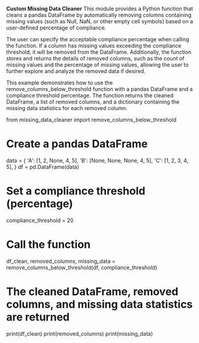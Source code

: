**Custom Missing Data Cleaner**
This module provides a Python function that cleans a pandas DataFrame by automatically removing columns containing missing values (such as Null, NaN, or other empty cell symbols) based on a user-defined percentage of compliance.

The user can specify the acceptable compliance percentage when calling the function. If a column has missing values exceeding the compliance threshold, it will be removed from the DataFrame. Additionally, the function stores and returns the details of removed columns, such as the count of missing values and the percentage of missing values, allowing the user to further explore and analyze the removed data if desired.


This example demonstrates how to use the remove_columns_below_threshold function with a pandas DataFrame and a compliance threshold percentage. The function returns the cleaned DataFrame, a list of removed columns, and a dictionary containing the missing data statistics for each removed column.


from missing_data_cleaner import remove_columns_below_threshold

# Create a pandas DataFrame
data = {
    'A': [1, 2, None, 4, 5],
    'B': [None, None, None, 4, 5],
    'C': [1, 2, 3, 4, 5],
}
df = pd.DataFrame(data)

# Set a compliance threshold (percentage)
compliance_threshold = 20

# Call the function
df_clean, removed_columns, missing_data = remove_columns_below_threshold(df, compliance_threshold)

# The cleaned DataFrame, removed columns, and missing data statistics are returned
print(df_clean)
print(removed_columns)
print(missing_data)
